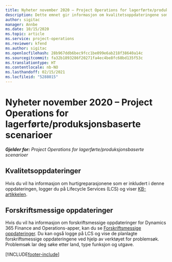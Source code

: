 ```yaml
---
title: Nyheter november 2020 – Project Operations for lagerførte/produksjonsbaserte scenarioer
description: Dette emnet gir informasjon om kvalitetsoppdateringene som er tilgjengelige i november 2020-versjonen av Project Operations for lagerførte/produksjonsbaserte scenarioer.
author: sigitac
manager: Annbe
ms.date: 10/15/2020
ms.topic: article
ms.service: project-operations
ms.reviewer: kfend
ms.author: sigitac
ms.openlocfilehash: 28b967ddb6bec9fcc1be099e6ab218f38640a14c
ms.sourcegitcommit: fa32b1893286f20271fa4ec4be8fc68bd135f53c
ms.translationtype: HT
ms.contentlocale: nb-NO
ms.lasthandoff: 02/15/2021
ms.locfileid: "5288015"
---
```

# <a name="whats-new-november-2020---project-operations-for-stockedproduction-based-scenarios"></a>Nyheter november 2020 – Project Operations for lagerførte/produksjonsbaserte scenarioer

_**Gjelder for:** Project Operations for lagerførte/produksjonsbaserte scenarioer_

## <a name="quality-updates"></a>Kvalitetsoppdateringer

Hvis du vil ha informasjon om hurtigreparasjonene som er inkludert i denne oppdateringen, logger du på Lifecycle Services (LCS) og viser [KB-artikkelen](https://fix.lcs.dynamics.com/Issue/Details?bugId=488609&amp;dbType=3&amp;qc=8251e8e1d5e2386de850599926c1adc3fec8e2ba25308036d22cdfe0a1c28fc7).

## <a name="regulatory-updates"></a>Forskriftsmessige oppdateringer

Hvis du vil ha informasjon om forskriftsmessige oppdateringer for Dynamics 365 Finance and Operations-apper, kan du se [Forskriftsmessige oppdateringer](https://docs.microsoft.com/dynamics365/finance/localizations/regulatory-updates). Du kan også logge på LCS og vise de planlagte forskriftsmessige oppdateringene ved hjelp av verktøyet for problemsøk. Problemsøk lar deg søke etter land, type funksjon og utgave.


[!INCLUDE[footer-include](../../includes/footer-banner.md)]